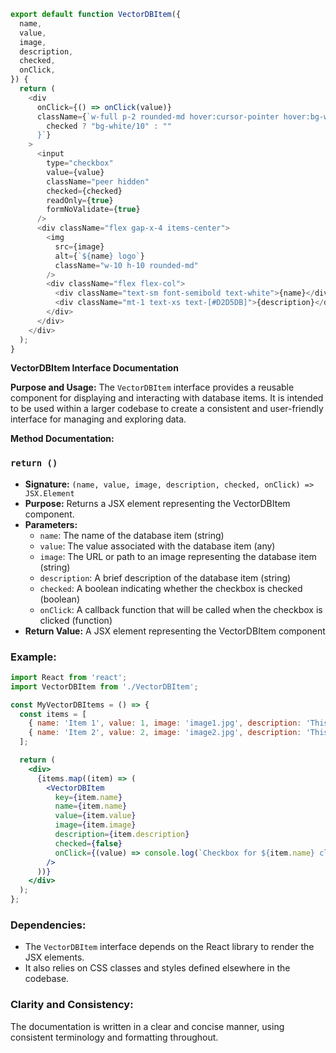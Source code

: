 ```javascript
export default function VectorDBItem({
  name,
  value,
  image,
  description,
  checked,
  onClick,
}) {
  return (
    <div
      onClick={() => onClick(value)}
      className={`w-full p-2 rounded-md hover:cursor-pointer hover:bg-white/10 ${
        checked ? "bg-white/10" : ""
      }`}
    >
      <input
        type="checkbox"
        value={value}
        className="peer hidden"
        checked={checked}
        readOnly={true}
        formNoValidate={true}
      />
      <div className="flex gap-x-4 items-center">
        <img
          src={image}
          alt={`${name} logo`}
          className="w-10 h-10 rounded-md"
        />
        <div className="flex flex-col">
          <div className="text-sm font-semibold text-white">{name}</div>
          <div className="mt-1 text-xs text-[#D2D5DB]">{description}</div>
        </div>
      </div>
    </div>
  );
}

```
**VectorDBItem Interface Documentation**

**Purpose and Usage:**
The `VectorDBItem` interface provides a reusable component for displaying and interacting with database items. It is intended to be used within a larger codebase to create a consistent and user-friendly interface for managing and exploring data.

**Method Documentation:**

### `return ()`

* **Signature:** `(name, value, image, description, checked, onClick) => JSX.Element`
* **Purpose:** Returns a JSX element representing the VectorDBItem component.
* **Parameters:**
	+ `name`: The name of the database item (string)
	+ `value`: The value associated with the database item (any)
	+ `image`: The URL or path to an image representing the database item (string)
	+ `description`: A brief description of the database item (string)
	+ `checked`: A boolean indicating whether the checkbox is checked (boolean)
	+ `onClick`: A callback function that will be called when the checkbox is clicked (function)
* **Return Value:** A JSX element representing the VectorDBItem component

### Example:

```jsx
import React from 'react';
import VectorDBItem from './VectorDBItem';

const MyVectorDBItems = () => {
  const items = [
    { name: 'Item 1', value: 1, image: 'image1.jpg', description: 'This is item 1' },
    { name: 'Item 2', value: 2, image: 'image2.jpg', description: 'This is item 2' }
  ];

  return (
    <div>
      {items.map((item) => (
        <VectorDBItem
          key={item.name}
          name={item.name}
          value={item.value}
          image={item.image}
          description={item.description}
          checked={false}
          onClick={(value) => console.log(`Checkbox for ${item.name} clicked!`)}
        />
      ))}
    </div>
  );
};
```

### Dependencies:

* The `VectorDBItem` interface depends on the React library to render the JSX elements.
* It also relies on CSS classes and styles defined elsewhere in the codebase.

### Clarity and Consistency:
The documentation is written in a clear and concise manner, using consistent terminology and formatting throughout.